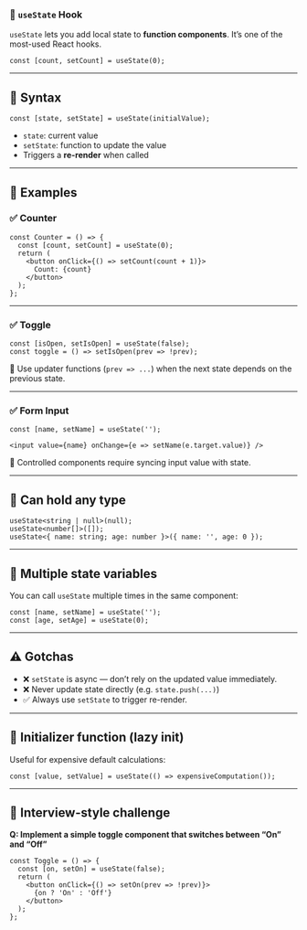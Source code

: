 ### 📘 `useState` Hook

`useState` lets you add local state to **function components**. It’s one of the most-used React hooks.

```tsx
const [count, setCount] = useState(0);
```

------

## 🔹 Syntax

```tsx
const [state, setState] = useState(initialValue);
```

- `state`: current value
- `setState`: function to update the value
- Triggers a **re-render** when called

------

## 🔹 Examples

### ✅ Counter

```tsx
const Counter = () => {
  const [count, setCount] = useState(0);
  return (
    <button onClick={() => setCount(count + 1)}>
      Count: {count}
    </button>
  );
};
```

------

### ✅ Toggle

```tsx
const [isOpen, setIsOpen] = useState(false);
const toggle = () => setIsOpen(prev => !prev);
```

🧠 Use updater functions (`prev => ...`) when the next state depends on the previous state.

------

### ✅ Form Input

```tsx
const [name, setName] = useState('');

<input value={name} onChange={e => setName(e.target.value)} />
```

🧠 Controlled components require syncing input value with state.

------

## 🔸 Can hold any type

```tsx
useState<string | null>(null);
useState<number[]>([]);
useState<{ name: string; age: number }>({ name: '', age: 0 });
```

------

## 🔸 Multiple state variables

You can call `useState` multiple times in the same component:

```tsx
const [name, setName] = useState('');
const [age, setAge] = useState(0);
```

------

## ⚠️ Gotchas

- ❌ `setState` is async — don’t rely on the updated value immediately.
- ❌ Never update state directly (e.g. `state.push(...)`)
- ✅ Always use `setState` to trigger re-render.

------

## 🔸 Initializer function (lazy init)

Useful for expensive default calculations:

```tsx
const [value, setValue] = useState(() => expensiveComputation());
```

------

## 🧪 Interview-style challenge

**Q: Implement a simple toggle component that switches between “On” and “Off”**

```tsx
const Toggle = () => {
  const [on, setOn] = useState(false);
  return (
    <button onClick={() => setOn(prev => !prev)}>
      {on ? 'On' : 'Off'}
    </button>
  );
};
```

